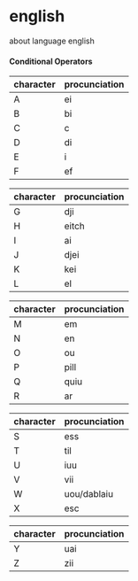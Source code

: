 # english
about language english

#### Conditional Operators
| character | procunciation |
| --- | --- |
| A | ei |
| B | bi |
| C | c |
| D | di |
| E | i |
| F | ef |

| character | procunciation |
| --- | --- |
| G | dji |
| H | eitch |
| I | ai |
| J | djei |
| K | kei |
| L | el |

| character | procunciation |
| --- | --- |
| M | em |
| N | en |
| O | ou |
| P | pill |
| Q | quiu |
| R | ar |

| character | procunciation |
| --- | --- |
| S | ess |
| T | til |
| U | iuu |
| V | vii |
| W | uou/dablaiu |
| X | esc |

| character | procunciation |
| --- | --- |
| Y | uai |
| Z | zii |
